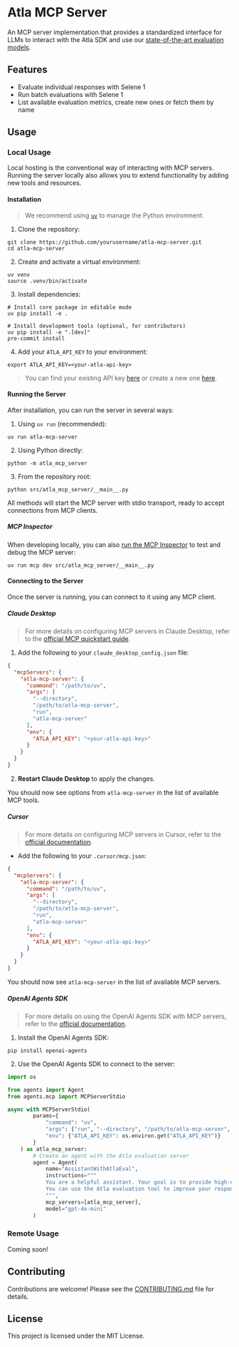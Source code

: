 # Atla MCP Server

An MCP server implementation that provides a standardized interface for LLMs to interact with the Atla SDK and use our [state-of-the-art evaluation models](https://www.atla-ai.com/post/selene-1).

## Features

- Evaluate individual responses with Selene 1
- Run batch evaluations with Selene 1
- List available evaluation metrics, create new ones or fetch them by name

## Usage

### Local Usage

Local hosting is the conventional way of interacting with MCP servers. Running the server locally also allows you to extend functionality by adding new tools and resources.

#### Installation

> We recommend using [`uv`](https://docs.astral.sh/uv/) to manage the Python environment.

1. Clone the repository:

```shell
git clone https://github.com/yourusername/atla-mcp-server.git
cd atla-mcp-server
```

2. Create and activate a virtual environment:

```shell
uv venv
source .venv/bin/activate
```

3. Install dependencies:

```shell
# Install core package in editable mode
uv pip install -e .

# Install development tools (optional, for contributors)
uv pip install -e ".[dev]"
pre-commit install
```

4. Add your `ATLA_API_KEY` to your environment:

```shell
export ATLA_API_KEY=<your-atla-api-key>
```

> You can find your existing API key [here](https://www.atla-ai.com/sign-in) or create a new one [here](https://www.atla-ai.com/sign-up).

#### Running the Server

After installation, you can run the server in several ways:

1. Using `uv run` (recommended):

```shell
uv run atla-mcp-server
```

2. Using Python directly:

```shell
python -m atla_mcp_server
```

3. From the repository root:

```shell
python src/atla_mcp_server/__main__.py
```

All methods will start the MCP server with stdio transport, ready to accept connections from MCP clients.

##### MCP Inspector

When developing locally, you can also [run the MCP Inspector](https://github.com/modelcontextprotocol/inspector) to test and debug the MCP server:

```shell
uv run mcp dev src/atla_mcp_server/__main__.py
```

#### Connecting to the Server

Once the server is running, you can connect to it using any MCP client.

##### Claude Desktop

> For more details on configuring MCP servers in Claude Desktop, refer to the [official MCP quickstart guide](https://modelcontextprotocol.io/quickstart/user).

1. Add the following to your `claude_desktop_config.json` file:

```json
{
  "mcpServers": {
    "atla-mcp-server": {
      "command": "/path/to/uv",
      "args": [
        "--directory",
        "/path/to/atla-mcp-server",
        "run",
        "atla-mcp-server"
      ],
      "env": {
        "ATLA_API_KEY": "<your-atla-api-key>"
      }
    }
  }
}
```

2. **Restart Claude Desktop** to apply the changes.

You should now see options from `atla-mcp-server` in the list of available MCP tools.

##### Cursor

> For more details on configuring MCP servers in Cursor, refer to the [official documentation](https://docs.cursor.com/context/model-context-protocol).

- Add the following to your `.cursor/mcp.json`:

```json
{
  "mcpServers": {
    "atla-mcp-server": {
      "command": "/path/to/uv",
      "args": [
        "--directory",
        "/path/to/atla-mcp-server",
        "run",
        "atla-mcp-server"
      ],
      "env": {
        "ATLA_API_KEY": "<your-atla-api-key>"
      }
    }
  }
}
```

You should now see `atla-mcp-server` in the list of available MCP servers.

##### OpenAI Agents SDK

> For more details on using the OpenAI Agents SDK with MCP servers, refer to the [official documentation](https://openai.github.io/openai-agents-python/).

1. Install the OpenAI Agents SDK:

```shell
pip install openai-agents
```

2. Use the OpenAI Agents SDK to connect to the server:

```python
import os

from agents import Agent
from agents.mcp import MCPServerStdio

async with MCPServerStdio(
        params={
            "command": "uv",
            "args": ["run", "--directory", "/path/to/atla-mcp-server", "atla-mcp-server"],
            "env": {"ATLA_API_KEY": os.environ.get("ATLA_API_KEY")}
        }
    ) as atla_mcp_server:
        # Create an agent with the Atla evaluation server
        agent = Agent(
            name="AssistantWithAtlaEval",
            instructions="""
            You are a helpful assistant. Your goal is to provide high-quality responses to user requests.
            You can use the Atla evaluation tool to improve your responses.
            """,
            mcp_servers=[atla_mcp_server],
            model="gpt-4o-mini"
        )
```

### Remote Usage

Coming soon!

## Contributing

Contributions are welcome! Please see the [CONTRIBUTING.md](CONTRIBUTING.md) file for details.

## License

This project is licensed under the MIT License.

